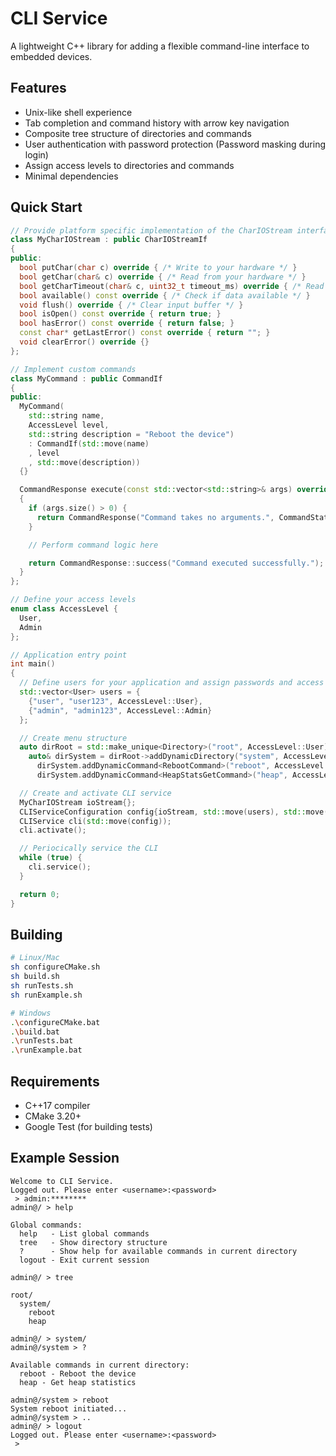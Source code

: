# CLI Service

A lightweight C++ library for adding a flexible command-line interface to embedded devices.

## Features
- Unix-like shell experience
- Tab completion and command history with arrow key navigation
- Composite tree structure of directories and commands
- User authentication with password protection (Password masking during login)
- Assign access levels to directories and commands
- Minimal dependencies

## Quick Start
```cpp
// Provide platform specific implementation of the CharIOStream interface
class MyCharIOStream : public CharIOStreamIf
{
public:
  bool putChar(char c) override { /* Write to your hardware */ }
  bool getChar(char& c) override { /* Read from your hardware */ }
  bool getCharTimeout(char& c, uint32_t timeout_ms) override { /* Read with timeout */ }
  bool available() const override { /* Check if data available */ }
  void flush() override { /* Clear input buffer */ }
  bool isOpen() const override { return true; }
  bool hasError() const override { return false; }
  const char* getLastError() const override { return ""; }
  void clearError() override {}
};

// Implement custom commands
class MyCommand : public CommandIf
{
public:
  MyCommand(
    std::string name,
    AccessLevel level,
    std::string description = "Reboot the device")
    : CommandIf(std::move(name)
    , level
    , std::move(description))
  {}

  CommandResponse execute(const std::vector<std::string>& args) override
  {
    if (args.size() > 0) {
      return CommandResponse("Command takes no arguments.", CommandStatus::InvalidArguments);
    }

    // Perform command logic here

    return CommandResponse::success("Command executed successfully.");
  }
};

// Define your access levels
enum class AccessLevel {
  User,
  Admin
};

// Application entry point
int main()
{
  // Define users for your application and assign passwords and access levels
  std::vector<User> users = {
    {"user", "user123", AccessLevel::User},
    {"admin", "admin123", AccessLevel::Admin}
  };

  // Create menu structure
  auto dirRoot = std::make_unique<Directory>("root", AccessLevel::User);
    auto& dirSystem = dirRoot->addDynamicDirectory("system", AccessLevel::User);
      dirSystem.addDynamicCommand<RebootCommand>("reboot", AccessLevel::Admin);
      dirSystem.addDynamicCommand<HeapStatsGetCommand>("heap", AccessLevel::User);

  // Create and activate CLI service
  MyCharIOStream ioStream{};
  CLIServiceConfiguration config{ioStream, std::move(users), std::move(dirRoot)};
  CLIService cli(std::move(config));
  cli.activate();

  // Periocically service the CLI
  while (true) {
    cli.service();
  }

  return 0;
}
```

## Building
```bash
# Linux/Mac
sh configureCMake.sh
sh build.sh
sh runTests.sh
sh runExample.sh

# Windows
.\configureCMake.bat
.\build.bat
.\runTests.bat
.\runExample.bat
```

## Requirements
- C++17 compiler
- CMake 3.20+
- Google Test (for building tests)

## Example Session
```
Welcome to CLI Service.
Logged out. Please enter <username>:<password>
 > admin:********
admin@/ > help

Global commands:
  help   - List global commands
  tree   - Show directory structure
  ?      - Show help for available commands in current directory
  logout - Exit current session

admin@/ > tree

root/
  system/
    reboot
    heap

admin@/ > system/
admin@/system > ?

Available commands in current directory:
  reboot - Reboot the device
  heap - Get heap statistics

admin@/system > reboot
System reboot initiated...
admin@/system > ..
admin@/ > logout
Logged out. Please enter <username>:<password>
 > 
```
